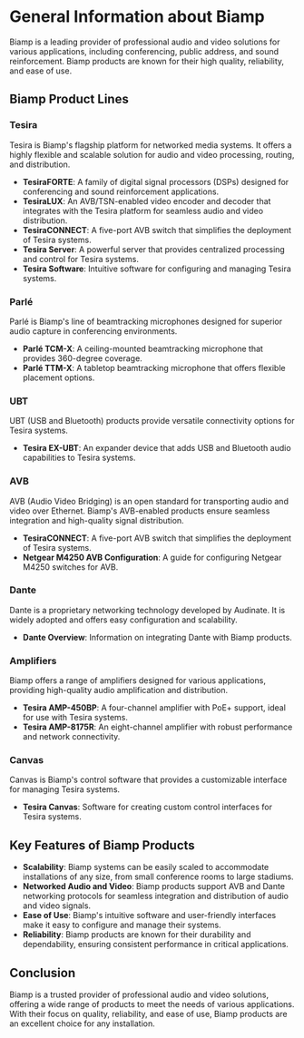 <link rel="stylesheet" href="../styles.css">

# General Information about Biamp

Biamp is a leading provider of professional audio and video solutions for various applications, including conferencing, public address, and sound reinforcement. Biamp products are known for their high quality, reliability, and ease of use.

## Biamp Product Lines

### Tesira
Tesira is Biamp's flagship platform for networked media systems. It offers a highly flexible and scalable solution for audio and video processing, routing, and distribution.

- **TesiraFORTE**: A family of digital signal processors (DSPs) designed for conferencing and sound reinforcement applications.
- **TesiraLUX**: An AVB/TSN-enabled video encoder and decoder that integrates with the Tesira platform for seamless audio and video distribution.
- **TesiraCONNECT**: A five-port AVB switch that simplifies the deployment of Tesira systems.
- **Tesira Server**: A powerful server that provides centralized processing and control for Tesira systems.
- **Tesira Software**: Intuitive software for configuring and managing Tesira systems.

### Parlé
Parlé is Biamp's line of beamtracking microphones designed for superior audio capture in conferencing environments.

- **Parlé TCM-X**: A ceiling-mounted beamtracking microphone that provides 360-degree coverage.
- **Parlé TTM-X**: A tabletop beamtracking microphone that offers flexible placement options.

### UBT
UBT (USB and Bluetooth) products provide versatile connectivity options for Tesira systems.

- **Tesira EX-UBT**: An expander device that adds USB and Bluetooth audio capabilities to Tesira systems.

### AVB
AVB (Audio Video Bridging) is an open standard for transporting audio and video over Ethernet. Biamp's AVB-enabled products ensure seamless integration and high-quality signal distribution.

- **TesiraCONNECT**: A five-port AVB switch that simplifies the deployment of Tesira systems.
- **Netgear M4250 AVB Configuration**: A guide for configuring Netgear M4250 switches for AVB.

### Dante
Dante is a proprietary networking technology developed by Audinate. It is widely adopted and offers easy configuration and scalability.

- **Dante Overview**: Information on integrating Dante with Biamp products.

### Amplifiers
Biamp offers a range of amplifiers designed for various applications, providing high-quality audio amplification and distribution.

- **Tesira AMP-450BP**: A four-channel amplifier with PoE+ support, ideal for use with Tesira systems.
- **Tesira AMP-8175R**: An eight-channel amplifier with robust performance and network connectivity.

### Canvas
Canvas is Biamp's control software that provides a customizable interface for managing Tesira systems.

- **Tesira Canvas**: Software for creating custom control interfaces for Tesira systems.

## Key Features of Biamp Products

- **Scalability**: Biamp systems can be easily scaled to accommodate installations of any size, from small conference rooms to large stadiums.
- **Networked Audio and Video**: Biamp products support AVB and Dante networking protocols for seamless integration and distribution of audio and video signals.
- **Ease of Use**: Biamp's intuitive software and user-friendly interfaces make it easy to configure and manage their systems.
- **Reliability**: Biamp products are known for their durability and dependability, ensuring consistent performance in critical applications.

## Conclusion

Biamp is a trusted provider of professional audio and video solutions, offering a wide range of products to meet the needs of various applications. With their focus on quality, reliability, and ease of use, Biamp products are an excellent choice for any installation.